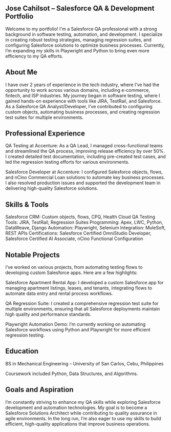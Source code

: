 ## **Jose Cahilsot – Salesforce QA & Development Portfolio**

Welcome to my portfolio! I'm a Salesforce QA professional with a strong background in software testing, automation, and development. I specialize in creating robust testing strategies, managing regression suites, and configuring Salesforce solutions to optimize business processes. Currently, I’m expanding my skills in Playwright and Python to bring even more efficiency to my QA efforts.

## **About Me**
I have over 2 years of experience in the tech industry, where I’ve had the opportunity to work across various domains, including e-commerce, fintech, and ISP industries. My journey began in software testing, where I gained hands-on experience with tools like JIRA, TestRail, and Salesforce. As a Salesforce QA Analyst/Developer, I’ve contributed to configuring custom objects, automating business processes, and creating regression test suites for multiple environments.


## **Professional Experience**
QA Testing at Accenture: As a QA Lead, I managed cross-functional teams and streamlined the QA process, improving release efficiency by over 50%. I created detailed test documentation, including pre-created test cases, and led the regression testing efforts for various environments.

Salesforce Developer at Accenture: I configured Salesforce objects, flows, and nCino Commercial Loan solutions to automate key business processes. I also resolved production issues and supported the development team in delivering high-quality Salesforce solutions.


## **Skills & Tools**

Salesforce CRM: Custom objects, flows, CPQ, Health Cloud
QA Testing Tools: JIRA, TestRail, Regression Suites
Programming: Apex, LWC, Python, DataWeave, Django
Automation: Playwright, Selenium
Integration: MuleSoft, REST APIs
Certifications: Salesforce Certified OmniStudio Developer, Salesforce Certified AI Associate, nCino Functional Configuration


## **Notable Projects**

I’ve worked on various projects, from automating testing flows to developing custom Salesforce apps. Here are a few highlights:

Salesforce Apartment Rental App: I developed a custom Salesforce app for managing apartment listings, leases, and tenants, integrating flows to automate data entry and rental process workflows.

QA Regression Suite: I created a comprehensive regression test suite for multiple environments, ensuring that all Salesforce deployments maintain high quality and performance standards.

Playwright Automation Demo: I’m currently working on automating Salesforce workflows using Python and Playwright for more efficient regression testing.


## **Education**

BS in Mechanical Engineering – University of San Carlos, Cebu, Philippines

Coursework included Python, Data Structures, and Algorithms.


## **Goals and Aspiration**

I’m constantly striving to enhance my QA skills while exploring Salesforce development and automation technologies. My goal is to become a Salesforce Solutions Architect while contributing to quality assurance in agile environments. In the long run, I’m also eager to use my skills to build efficient, high-quality applications that improve business operations.
